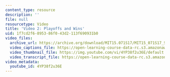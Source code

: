 ```yaml
---
content_type: resource
description: ''
file: null
resourcetype: Video
title: 'Video 2: Playoffs and Wins'
uid: 1f7cd2f6-8953-86f0-43d2-113f690931b0
video_files:
  archive_url: https://archive.org/download/MIT15.071S17/MIT15_071S17_Session_2.4.03_300k.mp4
  video_captions_file: https://open-learning-course-data-rc.s3.amazonaws.com/15-071-the-analytics-edge-spring-2017/93b1aff8d9e550a585f9fcbcb17c4cd6_4YP38f2u36E.vtt
  video_thumbnail_file: https://img.youtube.com/vi/4YP38f2u36E/default.jpg
  video_transcript_file: https://open-learning-course-data-rc.s3.amazonaws.com/15-071-the-analytics-edge-spring-2017/af4f0edbf0d5a669660f7402966b5472_4YP38f2u36E.pdf
video_metadata:
  youtube_id: 4YP38f2u36E
---
```

